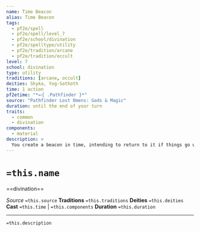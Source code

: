 ```yaml
---
name: Time Beacon
alias: Time Beacon
tags:
  - pf2e/spell
  - pf2e/spell/level_7
  - pf2e/school/divination
  - pf2e/spelltype/utility
  - pf2e/tradition/arcane
  - pf2e/tradition/occult
level: 7
school: divination
type: utility
traditions: [arcane, occult]
deities: Shyka, Yog-Sothoth
time: 1 action
pf2etime: "*⬻{ .Pathfinder }*"
source: "Pathfinder Lost Omens: Gods & Magic"
duration: until the end of your turn
traits:
  - common
  - divination
components:
  - material
description: >
  You create a beacon in time, intending to return to it if things go wrong. You can cast time beacon on only your turn. Keep careful track of everything that happens this turn after you cast time beacon. At the end of your turn, you can choose to rewind time back to just after you cast time beacon, removing all effects of your turn since then. Curses, traps, and other harmful effects that happen during your turn might prevent you from returning to the beacon if they are powerful enough. If you suffered any harmful effects during your turn after casting time beacon, to return to your beacon, time beacon attempts a counteract check against each such effect. If it fails at any of these checks, you can't return. After returning to the time beacon, the spell ends.
---
```

# `=this.name`
==divination==

*Source* `=this.source`
**Traditions** `=this.traditions`
**Deities** `=this.deities`
**Cast** `=this.time` | `=this.components`
**Duration** `=this.duration`

***
`=this.description`